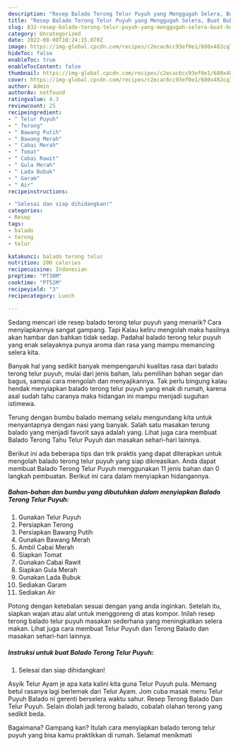 ```yaml
---
description: "Resep Balado Terong Telur Puyuh yang Menggugah Selera, Buat Buka Puasa}"
title: "Resep Balado Terong Telur Puyuh yang Menggugah Selera, Buat Buka Puasa}"
slug: 832-resep-balado-terong-telur-puyuh-yang-menggugah-selera-buat-buka-puasa
category: Uncategorized
date: 2022-08-08T10:24:15.070Z
image: https://img-global.cpcdn.com/recipes/c2ecac6cc93ef0e1/680x482cq70/balado-terong-telur-puyuh-foto-resep-utama.jpg
hideToc: false
enableToc: true
enableTocContent: false
thumbnail: https://img-global.cpcdn.com/recipes/c2ecac6cc93ef0e1/680x482cq70/balado-terong-telur-puyuh-foto-resep-utama.jpg
cover: https://img-global.cpcdn.com/recipes/c2ecac6cc93ef0e1/680x482cq70/balado-terong-telur-puyuh-foto-resep-utama.jpg
author: Admin
authorAv: notfound
ratingvalue: 4.3
reviewcount: 25
recipeingredient:
- " Telur Puyuh"
- " Terong"
- " Bawang Putih"
- " Bawang Merah"
- " Cabai Merah"
- " Tomat"
- " Cabai Rawit"
- " Gula Merah"
- " Lada Bubuk"
- " Garam"
- " Air"
recipeinstructions:

- "Selesai dan siap dihidangkan!"
categories:
- Resep
tags:
- balado
- terong
- telur

katakunci: balado terong telur 
nutrition: 200 calories
recipecuisine: Indonesian
preptime: "PT30M"
cooktime: "PT52M"
recipeyield: "3"
recipecategory: Lunch

---
```



Sedang mencari ide resep balado terong telur puyuh yang menarik? Cara menyiapkannya sangat gampang. Tapi Kalau keliru mengolah maka hasilnya akan hambar dan bahkan tidak sedap. Padahal balado terong telur puyuh yang enak selayaknya punya aroma dan rasa yang mampu memancing selera kita.


Banyak hal yang sedikit banyak mempengaruhi kualitas rasa dari balado terong telur puyuh, mulai dari jenis bahan, lalu pemilihan bahan segar dan bagus, sampai cara mengolah dan menyajikannya. Tak perlu bingung kalau hendak menyiapkan balado terong telur puyuh yang enak di rumah, karena asal sudah tahu caranya maka hidangan ini mampu menjadi suguhan istimewa.

Terung dengan bumbu balado memang selalu mengundang kita untuk menyantapnya dengan nasi yang banyak. Salah satu masakan terung balado yang menjadi favorit saya adalah yang. Lihat juga cara membuat Balado Terong Tahu Telur Puyuh dan masakan sehari-hari lainnya.


Berikut ini ada beberapa tips dan trik praktis yang dapat diterapkan untuk mengolah balado terong telur puyuh yang siap dikreasikan. Anda dapat membuat Balado Terong Telur Puyuh menggunakan 11 jenis bahan dan 0 langkah pembuatan. Berikut ini cara dalam menyiapkan hidangannya.

<!--inarticleads1-->

##### Bahan-bahan dan bumbu yang dibutuhkan dalam menyiapkan Balado Terong Telur Puyuh:

1. Gunakan  Telur Puyuh
1. Persiapkan  Terong
1. Persiapkan  Bawang Putih
1. Gunakan  Bawang Merah
1. Ambil  Cabai Merah
1. Siapkan  Tomat
1. Gunakan  Cabai Rawit
1. Siapkan  Gula Merah
1. Gunakan  Lada Bubuk
1. Sediakan  Garam
1. Sediakan  Air


Potong dengan ketebalan sesuai dengan yang anda inginkan. Setelah itu, siapkan wajan atau alat untuk menggoreng di atas kompor. Inilah resep terong balado telur puyuh masakan sederhana yang meningkatkan selera makan. Lihat juga cara membuat Telur Puyuh dan Terong Balado dan masakan sehari-hari lainnya. 

<!--inarticleads2-->

##### Instruksi untuk buat Balado Terong Telur Puyuh:


1. Selesai dan siap dihidangkan!

Asyik Telur Ayam je apa kata kalini kita guna Telur Puyuh pula. Memang betul rasanya lagi berlemak dari Telur Ayam. Jom cuba masak menu Telur Puyuh Balado ni gerenti berselera waktu sahur. Resep Terong Balado Dan Telur Puyuh. Selain diolah jadi terong balado, cobalah olahan terong yang sedikit beda. 

Bagaimana? Gampang kan? Itulah cara menyiapkan balado terong telur puyuh yang bisa kamu praktikkan di rumah. Selamat menikmati
